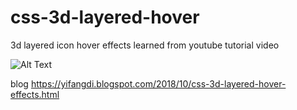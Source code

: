 # css-3d-layered-hover
3d layered icon hover effects learned from youtube tutorial video


![Alt Text](https://media.giphy.com/media/40a5TXEEWUbdmuLw4e/giphy.gif)

blog https://yifangdi.blogspot.com/2018/10/css-3d-layered-hover-effects.html
